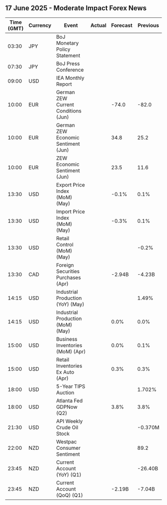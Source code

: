 ## 17 June 2025 - Moderate Impact Forex News

| Time (GMT) | Currency | Event | Actual | Forecast | Previous |
|------|----------|-------|--------|----------|----------|
| 03:30 | JPY | BoJ Monetary Policy Statement |  |  |  |
| 07:30 | JPY | BoJ Press Conference |  |  |  |
| 09:00 | USD | IEA Monthly Report |  |  |  |
| 10:00 | EUR | German ZEW Current Conditions (Jun) |  | -74.0 | -82.0 |
| 10:00 | EUR | German ZEW Economic Sentiment (Jun) |  | 34.8 | 25.2 |
| 10:00 | EUR | ZEW Economic Sentiment (Jun) |  | 23.5 | 11.6 |
| 13:30 | USD | Export Price Index (MoM) (May) |  | -0.1% | 0.1% |
| 13:30 | USD | Import Price Index (MoM) (May) |  | -0.3% | 0.1% |
| 13:30 | USD | Retail Control (MoM) (May) |  |  | -0.2% |
| 13:30 | CAD | Foreign Securities Purchases (Apr) |  | -2.94B | -4.23B |
| 14:15 | USD | Industrial Production (YoY) (May) |  |  | 1.49% |
| 14:15 | USD | Industrial Production (MoM) (May) |  | 0.0% | 0.0% |
| 15:00 | USD | Business Inventories (MoM) (Apr) |  | 0.0% | 0.1% |
| 15:00 | USD | Retail Inventories Ex Auto (Apr) |  | 0.3% | 0.3% |
| 18:00 | USD | 5-Year TIPS Auction |  |  | 1.702% |
| 18:00 | USD | Atlanta Fed GDPNow (Q2) |  | 3.8% | 3.8% |
| 21:30 | USD | API Weekly Crude Oil Stock |  |  | -0.370M |
| 22:00 | NZD | Westpac Consumer Sentiment |  |  | 89.2 |
| 23:45 | NZD | Current Account (YoY) (Q1) |  |  | -26.40B |
| 23:45 | NZD | Current Account (QoQ) (Q1) |  | -2.19B | -7.04B |
